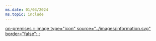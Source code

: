 ```yaml
---
ms.date: 01/03/2024
ms.topic: include
---
```


[on-premises :::image type="icon" source="../images/information.svg" border="false":::](../../how-it-works.md "For organizations using Active Directory identities, not synchronized to Microsoft Entra ID. Device management is usually done via Group Policy")
